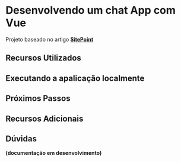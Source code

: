 # Desenvolvendo um chat App com Vue

Projeto baseado no artigo **[SitePoint](https://www.sitepoint.com/pusher-vue-real-time-chat-app/)**

## Recursos Utilizados

## Executando a apalicação localmente

## Próximos Passos

## Recursos Adicionais

## Dúvidas

**(documentação em desenvolvimento)**
